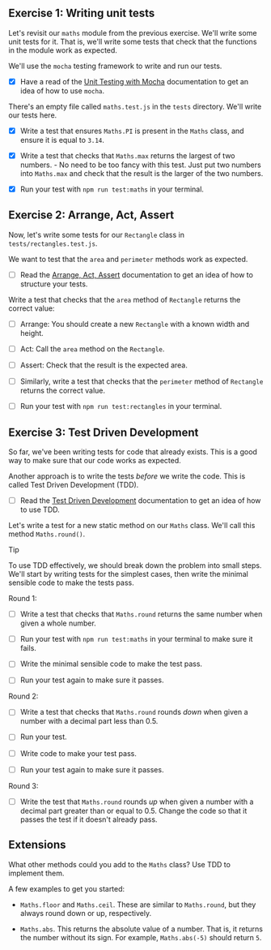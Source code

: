 ## Exercise 1: Writing unit tests

Let's revisit our `maths` module from the previous exercise. We'll write some
unit tests for it. That is, we'll write some tests that check that the functions
in the module work as expected.

We'll use the `mocha` testing framework to write and run our tests.

- [x] Have a read of the
      [Unit Testing with Mocha](https://tech-docs.corndel.com/js/testing-with-mocha.html)
      documentation to get an idea of how to use `mocha`.

There's an empty file called `maths.test.js` in the `tests` directory. We'll
write our tests here.

- [x] Write a test that ensures `Maths.PI` is present in the `Maths` class, and
      ensure it is equal to `3.14`.

- [x] Write a test that checks that `Maths.max` returns the largest of two
      numbers. - No need to be too fancy with this test. Just put two numbers
      into `Maths.max` and check that the result is the larger of the two
      numbers.

- [x] Run your test with `npm run test:maths` in your terminal.

## Exercise 2: Arrange, Act, Assert

Now, let's write some tests for our `Rectangle` class in
`tests/rectangles.test.js`.

We want to test that the `area` and `perimeter` methods work as expected.

- [ ] Read the
      [Arrange, Act, Assert](https://tech-docs.corndel.com/js/arrange-act-assert.html)
      documentation to get an idea of how to structure your tests.

Write a test that checks that the `area` method of `Rectangle` returns the
correct value:

- [ ] Arrange: You should create a new `Rectangle` with a known width and
      height.

- [ ] Act: Call the `area` method on the `Rectangle`.

- [ ] Assert: Check that the result is the expected area.

- [ ] Similarly, write a test that checks that the `perimeter` method of
      `Rectangle` returns the correct value.

- [ ] Run your test with `npm run test:rectangles` in your terminal.

## Exercise 3: Test Driven Development

So far, we've been writing tests for code that already exists. This is a good
way to make sure that our code works as expected.

Another approach is to write the tests _before_ we write the code. This is
called Test Driven Development (TDD).

- [ ] Read the
      [Test Driven Development](https://tech-docs.corndel.com/js/test-driven-development.html)
      documentation to get an idea of how to use TDD.

Let's write a test for a new static method on our `Maths` class. We'll call this
method `Maths.round()`.

> [!TIP]
>
> To use TDD effectively, we should break down the problem into small steps.
> We'll start by writing tests for the simplest cases, then write the minimal
> sensible code to make the tests pass.

Round 1:

- [ ] Write a test that checks that `Maths.round` returns the same number when
      given a whole number.

- [ ] Run your test with `npm run test:maths` in your terminal to make sure it
      fails.

- [ ] Write the minimal sensible code to make the test pass.

- [ ] Run your test again to make sure it passes.

Round 2:

- [ ] Write a test that checks that `Maths.round` rounds _down_ when given a
      number with a decimal part less than 0.5.

- [ ] Run your test.

- [ ] Write code to make your test pass.

- [ ] Run your test again to make sure it passes.

Round 3:

- [ ] Write the test that `Maths.round` rounds _up_ when given a number with a
      decimal part greater than or equal to 0.5. Change the code so that it
      passes the test if it doesn't already pass.

## Extensions

What other methods could you add to the `Maths` class? Use TDD to implement
them.

A few examples to get you started:

- `Maths.floor` and `Maths.ceil`. These are similar to `Maths.round`, but they
  always round down or up, respectively.

- `Maths.abs`. This returns the absolute value of a number. That is, it returns
  the number without its sign. For example, `Maths.abs(-5)` should return `5`.
